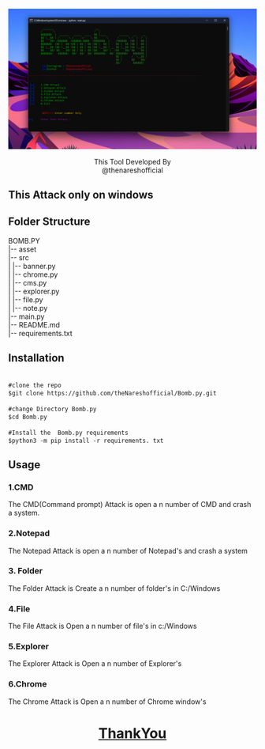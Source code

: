 <p align=center>

<img src='asset/banner.png'>

<p align='center'>This Tool Developed By <br> <a herf="https://www.instagram.com/the_naresh_offcial/">@thenareshofficial</p>

## This Attack only on windows

## Folder Structure

BOMB.PY <BR>
|-- asset <BR>
|-- src <BR>
|   |-- banner.py <BR>
|   |-- chrome.py <BR>
|   |-- cms.py <BR>
|   |-- explorer.py <BR>
|   |-- file.py <BR>
|   |-- note.py <BR>
|-- main.py <BR>
|-- README.md <BR>
|-- requirements.txt <BR>


## Installation

```console

#clone the repo
$git clone https://github.com/theNareshofficial/Bomb.py.git

#change Directory Bomb.py
$cd Bomb.py

#Install the  Bomb.py requirements
$python3 -m pip install -r requirements. txt
```
## Usage
### 1.CMD 
<p>The CMD(Command prompt) Attack is open a n number of CMD and crash a system.</p>

### 2.Notepad
<p>The Notepad Attack is open a n number of Notepad's and crash a system</p>

### 3. Folder
<p>The Folder Attack is Create a n number of folder's in C:/Windows</p>

### 4.File
<p>The File Attack is Open a n number of file's in c:/Windows</p>

### 5.Explorer
<p>The Explorer Attack is Open a n number of Explorer's</p>

### 6.Chrome
<p>The Chrome Attack is Open a n number of Chrome window's</p>

<h1 align='center'><u>ThankYou</u></h1>

